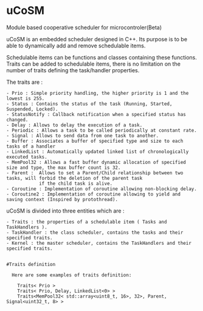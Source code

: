 # uCoSM
Module based cooperative scheduler for microcontroler(Beta)

  uCoSM is an embedded scheduler designed in C++. Its purpose is to be able to dynamically add and remove schedulable items.
  
  
  Schedulable items can be functions and classes containing these functions. 
  Traits can be added to schedulable items, there is no limitation on the number of traits defining the task/handler
  properties.
  
  The traits are :
  
    - Prio : Simple priority handling, the higher priority is 1 and the lowest is 255.
    - Status : Contains the status of the task (Running, Started, Suspended, Locked).
    - StatusNotify : Callback notification when a specified status has changed. 
    - Delay : Allows to delay the execution of a task.
    - Periodic : Allows a task to be called periodically at constant rate.
    - Signal : Allows to send data from one task to another.
    - Buffer : Associates a buffer of specified type and size to each tasks of a handler
    - LinkedList : Automatically updated linked list of chronologically executed tasks.
    - MemPool32 : Allows a fast buffer dynamic allocation of specified size and type, the max buffer count is 32.
    - Parent :  Allows to set a Parent/Child relationship between two tasks, will forbid the deletion of the parent task 
                if the child task is alive. 
    - Coroutine : Implementation of coroutine allowing non-blocking delay.
    - Coroutine2 : Implementation of coroutine allowing to yield and saving context (Inspired by protothread).
    
  

  uCoSM is divided into three entities which are :
  
    - Traits : the properties of a schedulable item ( Tasks and TaskHandlers ).
    - TaskHandler : the class scheduler, contains the tasks and their specified traits.
    - Kernel : the master scheduler, contains the TaskHandlers and their specified traits.
    
    
    #Traits definition
    
      Here are some examples of traits definition:
      
        Traits< Prio >
        Traits< Prio, Delay, LinkedList<0> >
        Traits<MemPool32< std::array<uint8_t, 16>, 32>, Parent, Signal<uint32_t, 8> >
    

